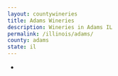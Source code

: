```yaml
---
layout: countywineries
title: Adams Wineries
description: Wineries in Adams IL
permalink: /illinois/adams/
county: adams
state: il
---
```

-
